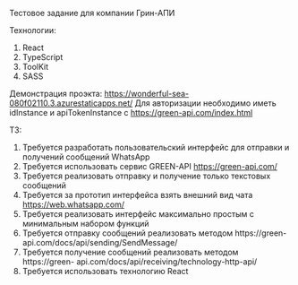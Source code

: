 Тестовое задание для компании Грин-АПИ

Технологии:

1. React
2. TypeScript
3. ToolKit
4. SASS

Демонстрация проэкта: https://wonderful-sea-080f02110.3.azurestaticapps.net/
Для авторизации необходимо иметь idInstance и apiTokenInstance с https://green-api.com/index.html

ТЗ:

1. Требуется разработать пользовательский интерфейс для отправки и получений
   сообщений WhatsApp
2. Требуется использовать сервис GREEN-API https://green-api.com/
3. Требуется реализовать отправку и получение только текстовых сообщений
4. Требуется за прототип интерфейса взять внешний вид чата
   https://web.whatsapp.com/
5. Требуется реализовать интерфейс максимально простым с минимальным набором
   функций
6. Требуется отправку сообщений реализовать методом https://green-
   api.com/docs/api/sending/SendMessage/
7. Требуется получение сообщений реализовать методом https://green-
   api.com/docs/api/receiving/technology-http-api/
8. Требуется использовать технологию React
